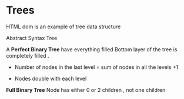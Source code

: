 # **Trees**

HTML dom is an example of tree data structure

Abstract Syntax Tree

A **Perfect Binary Tree** have everything filled
Bottom layer of the tree is completely filled .

- Number of nodes in the last level = sum of nodes in all the levels +1

- Nodes double with each level

**Full Binary Tree**
Node has either 0 or 2 children , not one children
